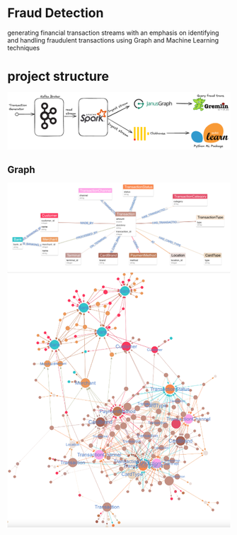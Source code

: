 # Fraud Detection
generating financial transaction streams with an emphasis on identifying and handling fraudulent transactions using Graph and Machine Learning techniques

# project structure
![Project Structure](images/diagram.png)

## Graph
![Schema](images/schema-diagram.png)
![Data graph](images/data-diagram.png)


